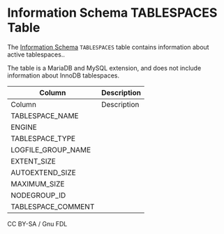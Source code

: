 
# Information Schema TABLESPACES Table

The [Information Schema](../README.md) `TABLESPACES` table contains information about active tablespaces..


The table is a MariaDB and MySQL extension, and does not include information about InnoDB tablespaces.



| Column | Description |
| --- | --- |
| Column | Description |
| TABLESPACE_NAME |  |
| ENGINE |  |
| TABLESPACE_TYPE |  |
| LOGFILE_GROUP_NAME |  |
| EXTENT_SIZE |  |
| AUTOEXTEND_SIZE |  |
| MAXIMUM_SIZE |  |
| NODEGROUP_ID |  |
| TABLESPACE_COMMENT |  |




CC BY-SA / Gnu FDL

